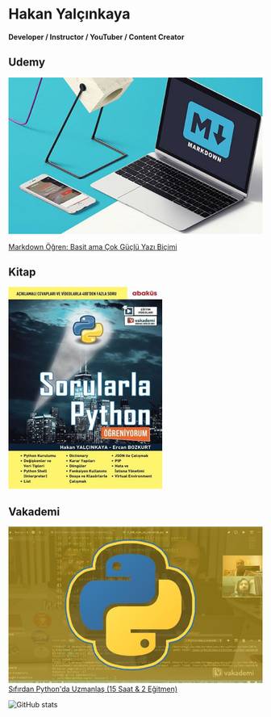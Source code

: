 # Hakan Yalçınkaya
#### Developer / Instructor / YouTuber / Content Creator

## Udemy
[![MarkDown](assets/img/udemy-markdown.jpg)](https://www.udemy.com/course/markdown-ogren-basit-ama-cok-guclu-yaz-bicimi-ile-tanis/)

[Markdown Öğren: Basit ama Çok Güçlü Yazı Biçimi](https://www.udemy.com/course/markdown-ogren-basit-ama-cok-guclu-yaz-bicimi-ile-tanis/)

## Kitap
[![Sorularla Python](/assets/img/sorularla-python.2e1afb8c.jpg)](https://www.dr.com.tr/Kitap/Sorularla-Python-Ogreniyorum/Ercan-Bozkurt/Egitim-Basvuru/Bilgisayar/urunno=0001837379001)

## Vakademi
[![Sıfırdan Python'da Uzmanlaş](assets/img/sifirdan-python-da-uzmanlas.jpeg)](https://vakademi.com.tr/home/category/yazilim/sifirdan-pythonda-uzmanlas/)
[Sıfırdan Python'da Uzmanlaş (15 Saat & 2 Eğitmen)](https://vakademi.com.tr/home/category/yazilim/sifirdan-pythonda-uzmanlas/)

![GitHub stats](https://github-readme-stats.vercel.app/api?username=hakanyalcinkaya&show_icons=true)